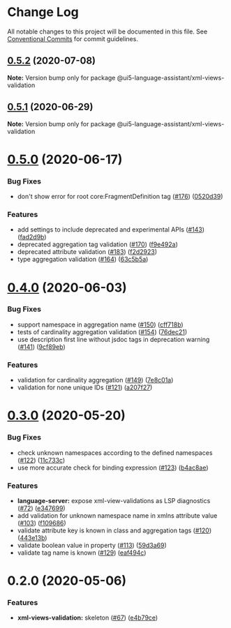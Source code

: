 # Change Log

All notable changes to this project will be documented in this file.
See [Conventional Commits](https://conventionalcommits.org) for commit guidelines.

## [0.5.2](https://github.com/sap/ui5-language-assistant/compare/@ui5-language-assistant/xml-views-validation@0.5.1...@ui5-language-assistant/xml-views-validation@0.5.2) (2020-07-08)

**Note:** Version bump only for package @ui5-language-assistant/xml-views-validation

## [0.5.1](https://github.com/sap/ui5-language-assistant/compare/@ui5-language-assistant/xml-views-validation@0.5.0...@ui5-language-assistant/xml-views-validation@0.5.1) (2020-06-29)

**Note:** Version bump only for package @ui5-language-assistant/xml-views-validation

# [0.5.0](https://github.com/sap/ui5-language-assistant/compare/@ui5-language-assistant/xml-views-validation@0.4.0...@ui5-language-assistant/xml-views-validation@0.5.0) (2020-06-17)

### Bug Fixes

- don't show error for root core:FragmentDefinition tag ([#176](https://github.com/sap/ui5-language-assistant/issues/176)) ([0520d39](https://github.com/sap/ui5-language-assistant/commit/0520d399ba2c8d2799912ac44f50263326d60a0e))

### Features

- add settings to include deprecated and experimental APIs ([#143](https://github.com/sap/ui5-language-assistant/issues/143)) ([fad2d9b](https://github.com/sap/ui5-language-assistant/commit/fad2d9b0c998fa2a1f3d8d4cd7ba8e997d24d30b))
- deprecated aggregation tag validation ([#170](https://github.com/sap/ui5-language-assistant/issues/170)) ([f9e492a](https://github.com/sap/ui5-language-assistant/commit/f9e492aae72ff0230542901fedcb5c5f93b06a21))
- deprecated attribute validation ([#183](https://github.com/sap/ui5-language-assistant/issues/183)) ([f2d2923](https://github.com/sap/ui5-language-assistant/commit/f2d29237e633cf30454f7ecba03fed1e940e999f))
- type aggregation validation ([#164](https://github.com/sap/ui5-language-assistant/issues/164)) ([63c5b5a](https://github.com/sap/ui5-language-assistant/commit/63c5b5a9ddcd10a5557b7b69c94371f2bebab7f6))

# [0.4.0](https://github.com/sap/ui5-language-assistant/compare/@ui5-language-assistant/xml-views-validation@0.3.0...@ui5-language-assistant/xml-views-validation@0.4.0) (2020-06-03)

### Bug Fixes

- support namespace in aggregation name ([#150](https://github.com/sap/ui5-language-assistant/issues/150)) ([cff718b](https://github.com/sap/ui5-language-assistant/commit/cff718b4a2cfddc01cc5e44bd42eca68a8831832))
- tests of cardinality aggregation validation ([#154](https://github.com/sap/ui5-language-assistant/issues/154)) ([76dec21](https://github.com/sap/ui5-language-assistant/commit/76dec21dc668521ced4b1f4085d42819bb662049))
- use description first line without jsdoc tags in deprecation warning ([#141](https://github.com/sap/ui5-language-assistant/issues/141)) ([9cf89eb](https://github.com/sap/ui5-language-assistant/commit/9cf89ebda9dbf80c00b499e66cb44fabeb4d3553))

### Features

- validation for cardinality aggregation ([#149](https://github.com/sap/ui5-language-assistant/issues/149)) ([7e8c01a](https://github.com/sap/ui5-language-assistant/commit/7e8c01a773584b34505b70fded387520ae1bb798))
- validation for none unique IDs ([#121](https://github.com/sap/ui5-language-assistant/issues/121)) ([a207f27](https://github.com/sap/ui5-language-assistant/commit/a207f2791c42b654fff5e82a9c51857a3b875bcf))

# [0.3.0](https://github.com/sap/ui5-language-assistant/compare/@ui5-language-assistant/xml-views-validation@0.2.0...@ui5-language-assistant/xml-views-validation@0.3.0) (2020-05-20)

### Bug Fixes

- check unknown namespaces according to the defined namespaces ([#122](https://github.com/sap/ui5-language-assistant/issues/122)) ([11c733c](https://github.com/sap/ui5-language-assistant/commit/11c733ca74c7b994cedfba2a54d398f803201dfa))
- use more accurate check for binding expression ([#123](https://github.com/sap/ui5-language-assistant/issues/123)) ([b4ac8ae](https://github.com/sap/ui5-language-assistant/commit/b4ac8ae44dd97bcdea2bf26ac55f888ffc817206))

### Features

- **language-server:** expose xml-view-validations as LSP diagnostics ([#72](https://github.com/sap/ui5-language-assistant/issues/72)) ([e347699](https://github.com/sap/ui5-language-assistant/commit/e3476992864a83b68172b4f60287e12619aadddf))
- add validation for unknown namespace name in xmlns attribute value ([#103](https://github.com/sap/ui5-language-assistant/issues/103)) ([f109686](https://github.com/sap/ui5-language-assistant/commit/f1096861ec041372a349d7f17d755b0483aad1e6))
- validate attribute key is known in class and aggregation tags ([#120](https://github.com/sap/ui5-language-assistant/issues/120)) ([443e13b](https://github.com/sap/ui5-language-assistant/commit/443e13b55b22d982391f1d3972ea97f350d472a9))
- validate boolean value in property ([#113](https://github.com/sap/ui5-language-assistant/issues/113)) ([59d3a69](https://github.com/sap/ui5-language-assistant/commit/59d3a699c7557bc25adfbf19091981813bade4b0))
- validate tag name is known ([#129](https://github.com/sap/ui5-language-assistant/issues/129)) ([eaf494c](https://github.com/sap/ui5-language-assistant/commit/eaf494c5278d8c1200925a01daabcde9942f8dbc))

# 0.2.0 (2020-05-06)

### Features

- **xml-views-validation:** skeleton ([#67](https://github.com/sap/ui5-language-assistant/issues/67)) ([e4b79ce](https://github.com/sap/ui5-language-assistant/commit/e4b79ce04869214c842a2d6a373b6a09c2e5ab22))
